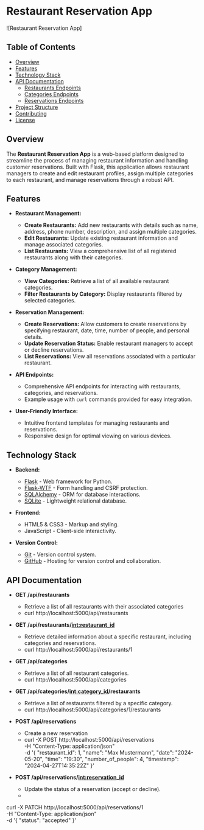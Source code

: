 # Restaurant Reservation App

![Restaurant Reservation App]

## Table of Contents

- [Overview](#overview)
- [Features](#features)
- [Technology Stack](#technology-stack)
- [API Documentation](#api-documentation)
  - [Restaurants Endpoints](#restaurants-endpoints)
  - [Categories Endpoints](#categories-endpoints)
  - [Reservations Endpoints](#reservations-endpoints)
- [Project Structure](#project-structure)
- [Contributing](#contributing)
- [License](#license)

## Overview

The **Restaurant Reservation App** is a web-based platform designed to streamline the process of managing restaurant information and handling customer reservations. Built with Flask, this application allows restaurant managers to create and edit restaurant profiles, assign multiple categories to each restaurant, and manage reservations through a robust API.

## Features

- **Restaurant Management:**
  - **Create Restaurants:** Add new restaurants with details such as name, address, phone number, description, and assign multiple categories.
  - **Edit Restaurants:** Update existing restaurant information and manage associated categories.
  - **List Restaurants:** View a comprehensive list of all registered restaurants along with their categories.

- **Category Management:**
  - **View Categories:** Retrieve a list of all available restaurant categories.
  - **Filter Restaurants by Category:** Display restaurants filtered by selected categories.

- **Reservation Management:**
  - **Create Reservations:** Allow customers to create reservations by specifying restaurant, date, time, number of people, and personal details.
  - **Update Reservation Status:** Enable restaurant managers to accept or decline reservations.
  - **List Reservations:** View all reservations associated with a particular restaurant.

- **API Endpoints:**
  - Comprehensive API endpoints for interacting with restaurants, categories, and reservations.
  - Example usage with `curl` commands provided for easy integration.

- **User-Friendly Interface:**
  - Intuitive frontend templates for managing restaurants and reservations.
  - Responsive design for optimal viewing on various devices.

## Technology Stack

- **Backend:**
  - [Flask](https://flask.palletsprojects.com/) - Web framework for Python.
  - [Flask-WTF](https://flask-wtf.readthedocs.io/) - Form handling and CSRF protection.
  - [SQLAlchemy](https://www.sqlalchemy.org/) - ORM for database interactions.
  - [SQLite](https://www.sqlite.org/index.html) - Lightweight relational database.

- **Frontend:**
  - HTML5 & CSS3 - Markup and styling.
  - JavaScript - Client-side interactivity.

- **Version Control:**
  - [Git](https://git-scm.com/) - Version control system.
  - [GitHub](https://github.com/) - Hosting for version control and collaboration.

## API Documentation

- **GET /api/restaurants**
    - Retrieve a list of all restaurants with their associated categories
    - curl http://localhost:5000/api/restaurants

- **GET /api/restaurants/<int:restaurant_id>**
    - Retrieve detailed information about a specific restaurant, including categories and reservations.
    - curl http://localhost:5000/api/restaurants/1

- **GET /api/categories**
    - Retrieve a list of all restaurant categories.
    - curl http://localhost:5000/api/categories

- **GET /api/categories/<int:category_id>/restaurants**
    - Retrieve a list of restaurants filtered by a specific category.
    - curl http://localhost:5000/api/categories/1/restaurants

- **POST /api/reservations**
    - Create a new reservation
    - curl -X POST http://localhost:5000/api/reservations \
    -H "Content-Type: application/json" \
    -d '{
        "restaurant_id": 1,
        "name": "Max Mustermann",
        "date": "2024-05-20",
        "time": "19:30",
        "number_of_people": 4,
        "timestamp": "2024-04-27T14:35:22Z"
    }'

- **POST /api/reservations/<int:reservation_id>**
    - Update the status of a reservation (accept or decline).
    - 	
curl -X PATCH http://localhost:5000/api/reservations/1 \
    -H "Content-Type: application/json" \
    -d '{
        "status": "accepted"
    }'